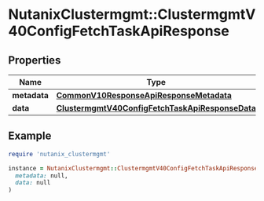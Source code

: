 # NutanixClustermgmt::ClustermgmtV40ConfigFetchTaskApiResponse

## Properties

| Name | Type | Description | Notes |
| ---- | ---- | ----------- | ----- |
| **metadata** | [**CommonV10ResponseApiResponseMetadata**](CommonV10ResponseApiResponseMetadata.md) |  | [optional] |
| **data** | [**ClustermgmtV40ConfigFetchTaskApiResponseData**](ClustermgmtV40ConfigFetchTaskApiResponseData.md) |  | [optional] |

## Example

```ruby
require 'nutanix_clustermgmt'

instance = NutanixClustermgmt::ClustermgmtV40ConfigFetchTaskApiResponse.new(
  metadata: null,
  data: null
)
```

